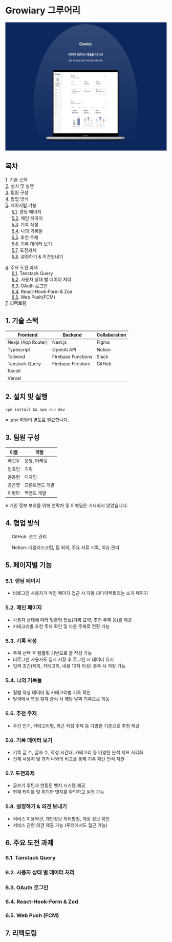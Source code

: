 # Growiary 그루어리

<img src="./readme-assets/thumb.png" height="400px" width="800px">
<!-- &nbsp;&nbsp;&nbsp;&nbsp;&nbsp;[1.1](#11-주요-스택-사용-이유). 주요 스택 사용 이유   -->

## 목차

[1](#1-기술-스택). 기술 스택  
[2](#2-설치-및-실행). 설치 및 실행  
[3](#3-팀원-구성). 팀원 구성  
[4](#4-협업-방식). 협업 방식  
[5](#5-페이지별-기능). 페이지별 기능  
&nbsp;&nbsp;&nbsp;&nbsp;&nbsp;[5.1](#51-랜딩-페이지). 랜딩 페이지  
&nbsp;&nbsp;&nbsp;&nbsp;&nbsp;[5.2](#52-메인-페이지). 메인 페이지  
&nbsp;&nbsp;&nbsp;&nbsp;&nbsp;[5.3](#53-기록-작성). 기록 작성  
&nbsp;&nbsp;&nbsp;&nbsp;&nbsp;[5.4](#54-나의-기록들). 나의 기록들  
&nbsp;&nbsp;&nbsp;&nbsp;&nbsp;[5.5](#55-추천-주제). 추천 주제  
&nbsp;&nbsp;&nbsp;&nbsp;&nbsp;[5.6](#56-기록-데이터-보기). 기록 데이터 보기  
&nbsp;&nbsp;&nbsp;&nbsp;&nbsp;[5.7](#57-도전과제). 도전과제  
&nbsp;&nbsp;&nbsp;&nbsp;&nbsp;[5.8](#58-설정하기-의견보내기). 설정하기 & 의견보내기  

[6](#6-주요-도전-과제). 주요 도전 과제    
&nbsp;&nbsp;&nbsp;&nbsp;&nbsp;[6.1](#61-tanstack-query). Tanstack Query  
&nbsp;&nbsp;&nbsp;&nbsp;&nbsp;[6.2](#62-사용자-상태-별-데이터-처리). 사용자 상태 별 데이터 처리  
&nbsp;&nbsp;&nbsp;&nbsp;&nbsp;[6.3](#63-oauth-로그인). OAuth 로그인  
&nbsp;&nbsp;&nbsp;&nbsp;&nbsp;[6.4](#64-react-hook-form--zod). React-Hook-Form & Zod  
&nbsp;&nbsp;&nbsp;&nbsp;&nbsp;[6.5](#65-web-push-fcm). Web Push(FCM)  
[7](#7-리팩토링). 리팩토링

## 1. 기술 스택

| **Frontend**       | **Backend**        | **Collaboration** |
| ------------------ | ------------------ | ----------------- |
| Nexjs (App Router) | Nest.js            | Figma             |
| Typescript         | OpenAi API         | Notion            |
| Tailwind           | Firebase Functions | Slack             |
| Tanstack Query     | Firebase Firestore | GitHub            |
| Recoil             |                    |                   |
| Vercel             |                    |                   |

## 2. 설치 및 실행

```
npm install && npm run dev
```

※ .env 파일이 별도로 필요합니다.

## 3. 팀원 구성

| **이름** | **역할**        |
| -------- | --------------- |
| 배건우   | 운영, 마케팅    |
| 임효인   | 기획            |
| 윤동현   | 디자인          |
| 강은영   | 프론트엔드 개발 |
| 이병민   | 백엔드 개발     |

※ 개인 정보 보호를 위해 연락처 및 이메일은 기재하지 않았습니다.

## 4. 협업 방식

<img height="16" width="16" src="https://cdn.simpleicons.org/github/000/fff" /> GitHub: 코드 관리</div>

<img height="16" width="16"  src="https://cdn.simpleicons.org/notion/000/fff" /> Notion: 데일리스크럼, 팀 회의, 주요 자료 기록, 이슈 관리

## 5. 페이지별 기능

### 5.1. 랜딩 페이지
- 비로그인 사용자가 메인 페이지 접근 시 자동 리다이렉트되는 소개 페이지

### 5.2. 메인 페이지
- 사용자 상태에 따라 맞춤형 정보(기록 요약, 추천 주제 등)를 제공  
- 카테고리별 추천 주제 확인 및 다른 주제로 전환 가능

### 5.3. 기록 작성
- 주제 선택 후 템플릿 기반으로 글 작성 가능  
- 비로그인 사용자도 임시 저장 후 로그인 시 데이터 유지  
- 입력 조건(제목, 카테고리, 내용 10자 이상) 충족 시 저장 가능

### 5.4. 나의 기록들
- 월별 작성 데이터 및 카테고리별 기록 확인  
- 달력에서 특정 일자 클릭 시 해당 날짜 기록으로 이동

### 5.5. 추천 주제
- 주간 인기, 카테고리별, 최근 작성 주제 등 다양한 기준으로 추천 제공

### 5.6. 기록 데이터 보기
- 기록 글 수, 글자 수, 작성 시간대, 카테고리 등 다양한 분석 지표 시각화  
- 전체 사용자 및 과거 나와의 비교를 통해 기록 패턴 인식 지원

### 5.7. 도전과제
- 글쓰기 루틴과 연동된 뱃지 시스템 제공  
- 현재 타이틀 및 획득한 뱃지를 확인하고 설정 가능

### 5.8. 설정하기 & 의견 보내기
- 서비스 이용약관, 개인정보 처리방침, 계정 정보 확인  
- 서비스 관련 의견 제출 가능 (푸터에서도 접근 가능)

## 6. 주요 도전 과제

### 6.1. Tanstack Query

### 6.2. 사용자 상태 별 데이터 처리

### 6.3. OAuth 로그인

### 6.4. React-Hook-Form & Zod

### 6.5. Web Push (FCM)

## 7. 리팩토링

<!-- # 폴더 구조

```text
src
|_apis             // api 요청
|_app
|_components
|   |_providers
|   |_ ui          // installed shadcn component
|_hooks            // custom hooks
|_lib
|_store            // recoil
|_utils            // 공통 함수
|_views            // 화면 UI
|   |_ common      // 공통 화면 UI
```₩

# 관리자 페이지

```text
src
|_app
|   |_admin
|_views
|   |_admin
```

## Shadcn 기본 컴포넌트에 추가된 컴포넌트

- button.tsx
  - ButtonIcon
- alert-dialog.tsx
  - AlertDialogTitleIcon

## 라이브러리 정보

[tailwind](https://tailwindcss.com/)

[shadcn/ui](https://ui.shadcn.com/)

[아이콘](https://lucide.dev/) -->
